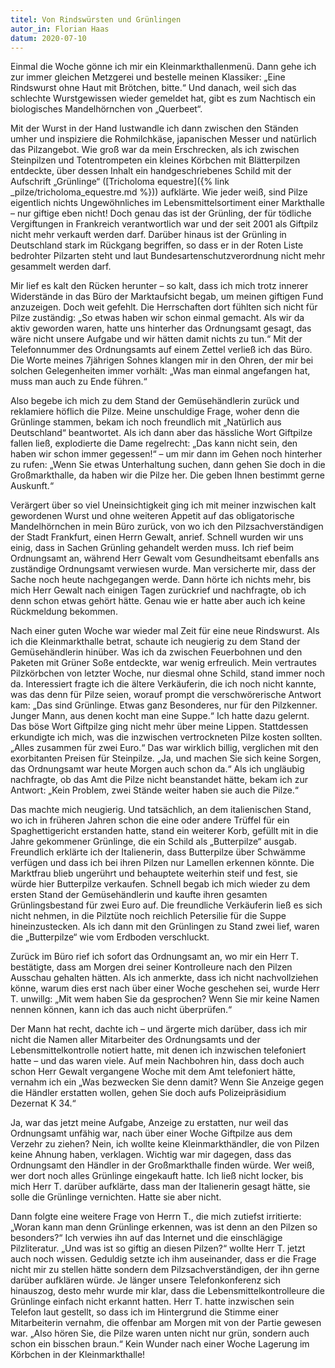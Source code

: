 ```yaml
---
titel: Von Rindswürsten und Grünlingen
autor_in: Florian Haas
datum: 2020-07-10
---
```


Einmal die Woche gönne ich mir ein Kleinmarkthallenmenü. Dann gehe ich zur immer gleichen Metzgerei und bestelle meinen Klassiker: „Eine Rindswurst ohne Haut mit Brötchen, bitte.“ Und danach, weil sich das schlechte Wurstgewissen wieder gemeldet hat, gibt es zum Nachtisch ein biologisches Mandelhörnchen von „Querbeet“.

Mit der Wurst in der Hand lustwandle ich dann zwischen den Ständen umher und inspiziere die Rohmilchkäse, japanischen Messer und natürlich das Pilzangebot. Wie groß war da mein Erschrecken, als ich zwischen Steinpilzen und Totentrompeten ein kleines Körbchen mit Blätterpilzen entdeckte, über dessen Inhalt ein handgeschriebenes Schild mit der Aufschrift „Grünlinge“ ([Tricholoma equestre]({% link _pilze/tricholoma_equestre.md %})) aufklärte. Wie jeder weiß, sind Pilze eigentlich nichts Ungewöhnliches im Lebensmittelsortiment einer Markthalle – nur giftige eben nicht! Doch genau das ist der Grünling, der für tödliche Vergiftungen in Frankreich verantwortlich war und der seit 2001 als Giftpilz nicht mehr verkauft werden darf. Darüber hinaus ist der Grünling in Deutschland stark im Rückgang begriffen, so dass er in der Roten Liste bedrohter Pilzarten steht und laut Bundesartenschutzverordnung nicht mehr gesammelt werden darf.

Mir lief es kalt den Rücken herunter – so kalt, dass ich mich trotz innerer Widerstände in das Büro der Marktaufsicht begab, um meinen giftigen Fund anzuzeigen. Doch weit gefehlt. Die Herrschaften dort fühlten sich nicht für Pilze zuständig: „So etwas haben wir schon einmal gemacht. Als wir da aktiv geworden waren, hatte uns hinterher das Ordnungsamt gesagt, das wäre nicht unsere Aufgabe und wir hätten damit nichts zu tun.“ Mit der Telefonnummer des Ordnungsamts auf einem Zettel verließ ich das Büro. Die Worte meines 7jährigen Sohnes klangen mir in den Ohren, der mir bei solchen Gelegenheiten immer vorhält: „Was man einmal angefangen hat, muss man auch zu Ende führen.“

Also begebe ich mich zu dem Stand der Gemüsehändlerin zurück und reklamiere höflich die Pilze. Meine unschuldige Frage, woher denn die Grünlinge stammen, bekam ich noch freundlich mit „Natürlich aus Deutschland“ beantwortet. Als ich dann aber das hässliche Wort Giftpilze fallen ließ, explodierte die Dame regelrecht: „Das kann nicht sein, den haben wir schon immer gegessen!“ – um mir dann im Gehen noch hinterher zu rufen: „Wenn Sie etwas Unterhaltung suchen, dann gehen Sie doch in die Großmarkthalle, da haben wir die Pilze her. Die geben Ihnen bestimmt gerne Auskunft.“

Verärgert über so viel Uneinsichtigkeit ging ich mit meiner inzwischen kalt gewordenen Wurst und ohne weiteren Appetit auf das obligatorische Mandelhörnchen in mein Büro zurück, von wo ich den Pilzsachverständigen der Stadt Frankfurt, einen Herrn Gewalt, anrief. Schnell wurden wir uns einig, dass in Sachen Grünling gehandelt werden muss. Ich rief beim Ordnungsamt an, während Herr Gewalt vom Gesundheitsamt ebenfalls ans zuständige Ordnungsamt verwiesen wurde. Man versicherte mir, dass der Sache noch heute nachgegangen werde. Dann hörte ich nichts mehr, bis mich Herr Gewalt nach einigen Tagen zurückrief und nachfragte, ob ich denn schon etwas gehört hätte. Genau wie er hatte aber auch ich keine Rückmeldung bekommen.

Nach einer guten Woche war wieder mal Zeit für eine neue Rindswurst. Als ich die Kleinmarkthalle betrat, schaute ich neugierig zu dem Stand der Gemüsehändlerin hinüber. Was ich da zwischen Feuerbohnen und den Paketen mit Grüner Soße entdeckte, war wenig erfreulich. Mein vertrautes Pilzkörbchen von letzter Woche, nur diesmal ohne Schild, stand immer noch da. Interessiert fragte ich die ältere Verkäuferin, die ich noch nicht kannte, was das denn für Pilze seien, worauf prompt die verschwörerische Antwort kam: „Das sind Grünlinge. Etwas ganz Besonderes, nur für den Pilzkenner. Junger Mann, aus denen kocht man eine Suppe.“ Ich hatte dazu gelernt. Das böse Wort Giftpilze ging nicht mehr über meine Lippen. Stattdessen erkundigte ich mich, was die inzwischen vertrockneten Pilze kosten sollten. „Alles zusammen für zwei Euro.“ Das war wirklich billig, verglichen mit den exorbitanten Preisen für Steinpilze. „Ja, und machen Sie sich keine Sorgen, das Ordnungsamt war heute Morgen auch schon da.“ Als ich ungläubig nachfragte, ob das Amt die Pilze nicht beanstandet hätte, bekam ich zur Antwort: „Kein Problem, zwei Stände weiter haben sie auch die Pilze.“

Das machte mich neugierig. Und tatsächlich, an dem italienischen Stand, wo ich in früheren Jahren schon die eine oder andere Trüffel für ein Spaghettigericht erstanden hatte, stand ein weiterer Korb, gefüllt mit in die Jahre gekommener Grünlinge, die ein Schild als „Butterpilze“ ausgab. Freundlich erklärte ich der Italienerin, dass Butterpilze über Schwämme verfügen und dass ich bei ihren Pilzen nur Lamellen erkennen könnte. Die Marktfrau blieb ungerührt und behauptete weiterhin steif und fest, sie würde hier Butterpilze verkaufen. Schnell begab ich mich wieder zu dem ersten Stand der Gemüsehändlerin und kaufte ihren gesamten Grünlingsbestand für zwei Euro auf. Die freundliche Verkäuferin ließ es sich nicht nehmen, in die Pilztüte noch reichlich Petersilie für die Suppe hineinzustecken. Als ich dann mit den Grünlingen zu Stand zwei lief, waren die „Butterpilze“ wie vom Erdboden verschluckt.

Zurück im Büro rief ich sofort das Ordnungsamt an, wo mir ein Herr T. bestätigte, dass am Morgen drei seiner Kontrolleure nach den Pilzen Ausschau gehalten hätten. Als ich anmerkte, dass ich nicht nachvollziehen könne, warum dies erst nach über einer Woche geschehen sei, wurde Herr T. unwillg: „Mit wem haben Sie da gesprochen? Wenn Sie mir keine Namen nennen können, kann ich das auch nicht überprüfen.“

Der Mann hat recht, dachte ich – und ärgerte mich darüber, dass ich mir nicht die Namen aller Mitarbeiter des Ordnungsamts und der Lebensmittelkontrolle notiert hatte, mit denen ich inzwischen telefoniert hatte – und das waren viele. Auf mein Nachbohren hin, dass doch auch schon Herr Gewalt vergangene Woche mit dem Amt telefoniert hätte, vernahm ich ein „Was bezwecken Sie denn damit? Wenn Sie Anzeige gegen die Händler erstatten wollen, gehen Sie doch aufs Polizeipräsidium Dezernat K 34.“

Ja, war das jetzt meine Aufgabe, Anzeige zu erstatten, nur weil das Ordnungsamt unfähig war, nach über einer Woche Giftpilze aus dem Verzehr zu ziehen? Nein, ich wollte keine Kleinmarkthändler, die von Pilzen keine Ahnung haben, verklagen. Wichtig war mir dagegen, dass das Ordnungsamt den Händler in der Großmarkthalle finden würde. Wer weiß, wer dort noch alles Grünlinge eingekauft hatte. Ich ließ nicht locker, bis mich Herr T. darüber aufklärte, dass man der Italienerin gesagt hätte, sie solle die Grünlinge vernichten. Hatte sie aber nicht.

Dann folgte eine weitere Frage von Herrn T., die mich zutiefst irritierte: „Woran kann man denn Grünlinge erkennen, was ist denn an den Pilzen so besonders?“ Ich verwies ihn auf das Internet und die einschlägige Pilzliteratur. „Und was ist so giftig an diesen Pilzen?“ wollte Herr T. jetzt auch noch wissen. Geduldig setzte ich ihm auseinander, dass er die Frage nicht mir zu stellen hätte sondern dem Pilzsachverständigen, der ihn gerne darüber aufklären würde. Je länger unsere Telefonkonferenz sich hinauszog, desto mehr wurde mir klar, dass die Lebensmittelkontrolleure die Grünlinge einfach nicht erkannt hatten. Herr T. hatte inzwischen sein Telefon laut gestellt, so dass ich im Hintergrund die Stimme einer Mitarbeiterin vernahm, die offenbar am Morgen mit von der Partie gewesen war. „Also hören Sie, die Pilze waren unten nicht nur grün, sondern auch schon ein bisschen braun.“ Kein Wunder nach einer Woche Lagerung im Körbchen in der Kleinmarkthalle!
